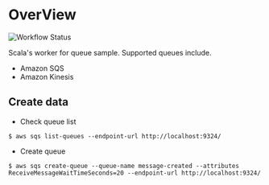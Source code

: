 # OverView

![Workflow Status](https://github.com/tshinowpub/scala-consumer-sample/workflows/test/badge.svg)

Scala's worker for queue sample. Supported queues include.

- Amazon SQS
- Amazon Kinesis

## Create data

- Check queue list

```shell
$ aws sqs list-queues --endpoint-url http://localhost:9324/
```

- Create queue

```shell
$ aws sqs create-queue --queue-name message-created --attributes ReceiveMessageWaitTimeSeconds=20 --endpoint-url http://localhost:9324/
```
